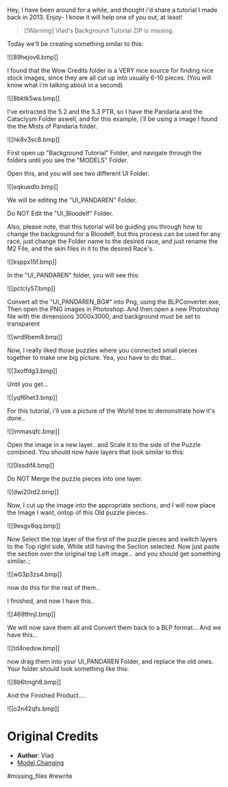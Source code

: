 Hey, I have been around for a while, and thought i'd share a tutorial I made back in 2013. Enjoy- I know it will help one of you out, at least!

> [!Warning] Vlad's Background Tutorial ZIP is missing.

Today we'll be creating something smilar to this:

![[89hejov6.bmp]]

I found that the Wow Credits folder is a VERY nice source for finding nice stock images, since they are all cut up into usually 6-10 pieces. (You will know what i'm talking about in a second)

![[8bktk5wa.bmp]]

I've extracted the 5.2 and the 5.3 PTR, so I have the Pandaria and the Cataclysm Folder aswell, and for this example, i'll be using a image I found the the Mists of Pandaria folder.

![[hk8v3sc8.bmp]]

First open up "Background Tutorial" Folder, and navigate through the folders until you see the "MODELS" Folder.  

Open this, and you will see two different UI Folder.

![[eqkuedlo.bmp]]

We will be editing the "UI_PANDAREN" Folder.

Do NOT Edit the "UI_Bloodelf" Folder.

Also, please note, that this tutorial will be guiding you through how to change the background for a Bloodelf, but this process can be used for any race, just change the Folder name to the desired race, and just rename the M2 File, and the skin files in it to the desired Race's.

![[ksppx15f.bmp]]

In the "UI_PANDAREN" folder, you will see this:

![[pctcly57.bmp]]

Convert all the "UI_PANDAREN_BG#" into Png, using the BLPConverter.exe, Then open the PNG images in Photoshop. And then open a new Photoshop file with the dimensions 3000x3000, and background must be set to transparent

![[wrd9bem8.bmp]]

Now, I really liked those puzzles where you connected small pieces together to make one big picture.  Yea, you have to do that...

![[3xoffdg3.bmp]]

Until you get...

![[yqf6het3.bmp]]

For this tutorial, i'll use a picture of the World tree to demonstrate how it's done..

![[lmmasqfc.bmp]]

Open the image in a new layer.. and Scale it to the side of the Puzzle combined. You should now have layers that look similar to this:

![[0lxsdif4.bmp]]

Do NOT Merge the puzzle pieces into one layer.

![[dwi20rd2.bmp]]

Now, I cut up the image into the appropriate sections, and I will now place the Image I want, ontop of this Old puzzle pieces..

![[9esgv8qq.bmp]]

Now Select the top layer of the first of the puzzle pieces and switch layers to the Top right side, While still having the Section selected. Now just paste the section over the original top Left image... and you should get something similar..;

![[w03p3zs4.bmp]]

now do this for the rest of them..

I finished, and now I have this..

![[469tfmjl.bmp]]

We will now save them all and Convert them back to a BLP format...
And we have this...

![[td4nedsw.bmp]]

now drag them into your UI_PANDAREN Folder, and replace the old ones. Your folder should look something like this:

![[8b6tmgh8.bmp]]

And the Finished Product....

![[o2n42qfs.bmp]]

# Original Credits

- **Author**: Vlad
- [Model Changing](https://model-changing.net/index.php?app=tutorials&module=tutorials&controller=view&id=99)

#missing_files #rewrite